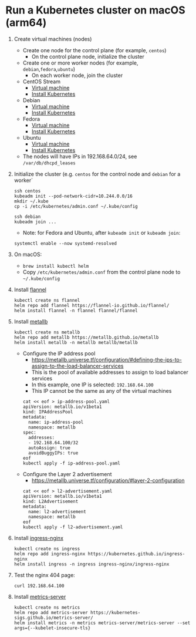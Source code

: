 # Run a Kubernetes cluster on macOS (arm64)

1. Create virtual machines (nodes)
   - Create one node for the control plane (for example, `centos`)
     - On the control plane node, initialize the cluster
   - Create one or more worker nodes (for example, `debian`,`fedora`,`ubuntu`)
     - On each worker node, join the cluster
   - CentOS Stream
     - [Virtual machine](https://github.com/tyholling/packer/tree/main/centos)
     - [Install Kubernetes](https://github.com/tyholling/packer/blob/main/centos/kubelet.sh)
   - Debian
     - [Virtual machine](https://github.com/tyholling/packer/tree/main/debian)
     - [Install Kubernetes](https://github.com/tyholling/packer/blob/main/debian/kubelet.sh)
   - Fedora
     - [Virtual machine](https://github.com/tyholling/packer/tree/main/fedora)
     - [Install Kubernetes](https://github.com/tyholling/packer/blob/main/fedora/kubelet.sh)
   - Ubuntu
     - [Virtual machine](https://github.com/tyholling/packer/tree/main/ubuntu)
     - [Install Kubernetes](https://github.com/tyholling/packer/blob/main/ubuntu/kubelet.sh)
   - The nodes will have IPs in 192.168.64.0/24, see `/var/db/dhcpd_leases`

1. Initialize the cluster (e.g. `centos` for the control node and `debian` for a worker`
   ```
   ssh centos
   kubeadm init --pod-network-cidr=10.244.0.0/16
   mkdir ~/.kube
   cp -i /etc/kubernetes/admin.conf ~/.kube/config
   ```
   ```
   ssh debian
   kubeadm join ...
   ```
   - Note: for Fedora and Ubuntu, after `kubeadm init` or `kubeadm join`:
   ```
   systemctl enable --now systemd-resolved
   ```

1. On macOS:
   - `brew install kubectl helm`
   - Copy `/etc/kubernetes/admin.conf` from the control plane node to `~/.kube/config`

1. Install [flannel](https://github.com/flannel-io/flannel)
   ```
   kubectl create ns flannel
   helm repo add flannel https://flannel-io.github.io/flannel/
   helm install flannel -n flannel flannel/flannel
   ```
1. Install [metallb](https://github.com/metallb/metallb)
   ```
   kubectl create ns metallb
   helm repo add metallb https://metallb.github.io/metallb
   helm install metallb -n metallb metallb/metallb
   ```
   - Configure the IP address pool
     - https://metallb.universe.tf/configuration/#defining-the-ips-to-assign-to-the-load-balancer-services
     - This is the pool of available addresses to assign to load balancer services
     - In this example, one IP is selected: `192.168.64.100`
     - This IP cannot be the same as any of the virtual machines
     ```
     cat << eof > ip-address-pool.yaml
     apiVersion: metallb.io/v1beta1
     kind: IPAddressPool
     metadata:
       name: ip-address-pool
       namespace: metallb
     spec:
       addresses:
       - 192.168.64.100/32
       autoAssign: true
       avoidBuggyIPs: true
     eof
     kubectl apply -f ip-address-pool.yaml
     ```
   - Configure the Layer 2 advertisement
     - https://metallb.universe.tf/configuration/#layer-2-configuration
     ```
     cat << eof > l2-advertisement.yaml
     apiVersion: metallb.io/v1beta1
     kind: L2Advertisement
     metadata:
       name: l2-advertisement
       namespace: metallb
     eof
     kubectl apply -f l2-advertisement.yaml
     ```
1. Install [ingress-nginx](https://github.com/kubernetes/ingress-nginx)
   ```
   kubectl create ns ingress
   helm repo add ingress-nginx https://kubernetes.github.io/ingress-nginx
   helm install ingress -n ingress ingress-nginx/ingress-nginx
   ```
1. Test the nginx 404 page:
   ```
   curl 192.168.64.100
   ```
1. Install [metrics-server](https://github.com/kubernetes-sigs/metrics-server)
   ```
   kubectl create ns metrics
   helm repo add metrics-server https://kubernetes-sigs.github.io/metrics-server/
   helm install metrics -n metrics metrics-server/metrics-server --set args={--kubelet-insecure-tls}
   ```

